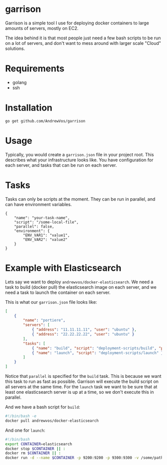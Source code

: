 # garrison

Garrison is a simple tool I use for deploying docker containers to large amounts
of servers, mostly on EC2.

The idea behind it is that most people just need a few bash scripts to be run on
a lot of servers, and don't want to mess around with larger scale "Cloud" solutions.

# Requirements

* golang
* ssh

# Installation

	go get github.com/AndrewVos/garrison

# Usage

Typically, you would create a ```garrison.json``` file in your project root.
This describes what your infrastructure looks like.
You have configuration for each server, and tasks that can be run on each server.

# Tasks
Tasks can only be scripts at the moment. They can be run in parallel, and can have
environment variables.

	{
		"name": "your-task-name",
		"script": "/some-local-file",
		"parallel": false,
		"environment": {
			"ENV_VAR1": "value1",
			"ENV_VAR2": "value2"
		}
	}

# Example with Elasticsearch

Lets say we want to deploy ```andrewvos/docker-elasticsearch```. We need a task
to build (docker pull) the elasticsearch image on each server, and we need a task
to launch the container on each server.

This is what our ```garrison.json``` file looks like:

```json
[
	{
		"name": "portiere",
		"servers": [
			{ "address": "11.11.11.11", "user": "ubuntu" },
			{ "address": "22.22.22.22", "user": "ubuntu" }
		],
		"tasks": [
			{ "name": "build", "script": "deployment-scripts/build", "parallel": true },
			{ "name": "launch", "script": "deployment-scripts/launch" }
		]
	}
]
```

Notice that ```parallel``` is specified for the ```build``` task. This is because we want this task to run
as fast as possible. Garrison will execute the build script on all servers at the same time.
For the ```launch``` task we want to be sure that at least one elasticsearch server is up at a time, so we
don't execute this in parallel.

And we have a bash script for ```build```:

```bash
#!/bin/bash -e
docker pull andrewvos/docker-elasticsearch
```

And one for ```launch```:

```bash
#!/bin/bash
export CONTAINER=elasticsearch
docker stop $CONTAINER || :
docker rm $CONTAINER || :
docker run -d --name $CONTAINER -p 9200:9200 -p 9300:9300 -v /some/path:/var/lib/elasticsearch andrewvos/docker-elasticsearch
```
